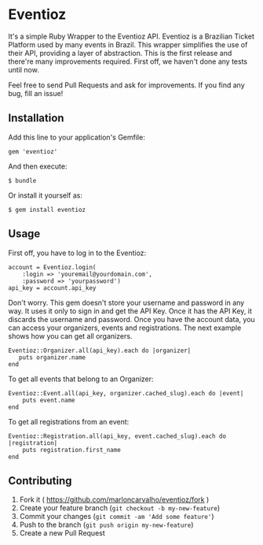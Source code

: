 # Eventioz

It's a simple Ruby Wrapper to the Eventioz API. Eventioz is a Brazilian Ticket Platform used by many events in Brazil. This wrapper simplifies the use
of their API, providing a layer of abstraction. This is the first release and there're many improvements required. First off, we haven't done any tests
until now.

Feel free to send Pull Requests and ask for improvements. If you find any bug, fill an issue!

## Installation

Add this line to your application's Gemfile:

    gem 'eventioz'

And then execute:

    $ bundle

Or install it yourself as:

    $ gem install eventioz

## Usage

First off, you have to log in to the Eventioz:

    account = Eventioz.login(
        :login => 'youremail@yourdomain.com',
        :password => 'yourpassword')
    api_key = account.api_key

Don't worry. This gem doesn't store your username and password in any way. It uses it only to sign in and get the API Key.
Once it has the API Key, it discards the username and password. Once you have the account data, you can access your organizers,
events and registrations. The next example shows how you can get all organizers.

    Eventioz::Organizer.all(api_key).each do |organizer|
       puts organizer.name
    end

To get all events that belong to an Organizer:

    Eventioz::Event.all(api_key, organizer.cached_slug).each do |event|
        puts event.name
    end

To get all registrations from an event:

    Eventioz::Registration.all(api_key, event.cached_slug).each do |registration|
        puts registration.first_name
    end

## Contributing

1. Fork it ( https://github.com/marloncarvalho/eventioz/fork )
2. Create your feature branch (`git checkout -b my-new-feature`)
3. Commit your changes (`git commit -am 'Add some feature'`)
4. Push to the branch (`git push origin my-new-feature`)
5. Create a new Pull Request
